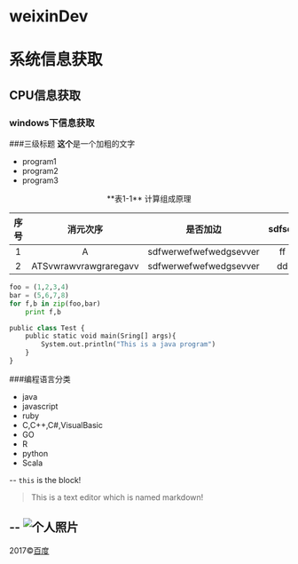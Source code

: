 # weixinDev
# 系统信息获取

## CPU信息获取

### windows下信息获取


###三级标题
**这个**是一个加粗的文字

* program1
* program2
* program3

<center>**表1-1** 计算组成原理</center>

|序号|消元次序|是否加边|sdfsdf
|:----:|:----:|:----:|:----:|
|1|A|sdfwerwefwefwedgsevver|ff
|2|ATSvwrawvrawgraregavv|sdfwerwefwefwedgsevver|dd


~~~python
foo = (1,2,3,4)
bar = (5,6,7,8)
for f,b in zip(foo,bar)
	print f,b

public class Test {
	public static void main(Sring[] args){
		System.out.println("This is a java program")
	}
}

~~~
###编程语言分类
* java
* javascript
* ruby
* C,C++,C#,VisualBasic
* GO
* R
* python
* Scala

--
`this` is the block!
> This is a text editor which is named markdown!

--
![个人照片](./src/main/resources/gushiing.jpg "个人照片")
-------------------------------------------------
2017&copy;[百度](http://www.baidu.com/)
